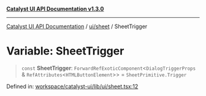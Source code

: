 [**Catalyst UI API Documentation v1.3.0**](../../../README.md)

---

[Catalyst UI API Documentation](../../../README.md) / [ui/sheet](../README.md) / SheetTrigger

# Variable: SheetTrigger

> `const` **SheetTrigger**: `ForwardRefExoticComponent`\<`DialogTriggerProps` & `RefAttributes`\<`HTMLButtonElement`\>\> = `SheetPrimitive.Trigger`

Defined in: [workspace/catalyst-ui/lib/ui/sheet.tsx:12](https://github.com/TheBranchDriftCatalyst/catalyst-ui/blob/main/lib/ui/sheet.tsx#L12)
